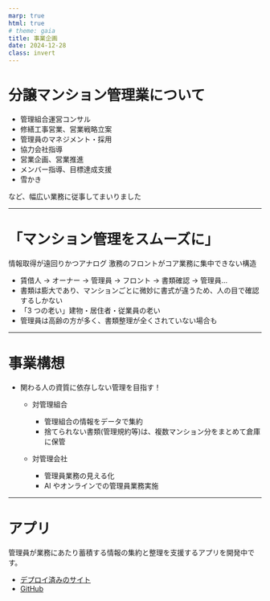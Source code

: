 ```yaml
---
marp: true
html: true
# theme: gaia
title: 事業企画
date: 2024-12-28
class: invert
---
```


# 分譲マンション管理業について

- 管理組合運営コンサル
- 修繕工事営業、営業戦略立案
- 管理員のマネジメント・採用
- 協力会社指導
- 営業企画、営業推進
- メンバー指導、目標達成支援
- 雪かき

など、幅広い業務に従事してまいりました

---

# 「マンション管理をスムーズに」

情報取得が遠回りかつアナログ
激務のフロントがコア業務に集中できない構造

- 賃借人 → オーナー → 管理員 → フロント → 書類確認 → 管理員…
- 書類は膨大であり、マンションごとに微妙に書式が違うため、人の目で確認するしかない
- 「3 つの老い」建物・居住者・従業員の老い
- 管理員は高齢の方が多く、書類整理が全くされていない場合も

---

# 事業構想

- 関わる人の資質に依存しない管理を目指す！

  - 対管理組合

    - 管理組合の情報をデータで集約
    - 捨てられない書類(管理規約等)は、複数マンション分をまとめて倉庫に保管

  - 対管理会社
    - 管理員業務の見える化
    - AI やオンラインでの管理員業務実施

---

# アプリ

管理員が業務にあたり蓄積する情報の集約と整理を支援するアプリを開発中です。

<!-- ![bg right:30% height:100%](https://indigodingo.sakura.ne.jp/apiKadai/img/fig1.png) -->

- [デプロイ済みのサイト](https://indigodingo.sakura.ne.jp/apiKadai/)
- [GitHub](https://github.com/rictusempra52/APIkadai)
